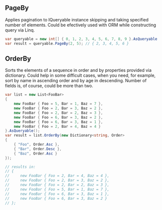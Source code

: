 ## PageBy

Applies pagination to IQueryable instance skipping and taking specified number of elements. Could be efectively used with ORM while constructing query via Linq.

```csharp
var queryable = new int[] { 0, 1, 2, 3, 4, 5, 6, 7, 8, 9 }.AsQueryable();
var result = queryable.PageBy(2, 5); // { 2, 3, 4, 5, 6 }
```

## OrderBy

Sorts the elements of a sequence in order and by properties provided via dictionary. Could help in some difficult cases, when you need, for example, sort by name in ascending order and by age in descending. Number of fields is, of course, could be more than two.

```csharp
var list = new List<FooBar>
{
    new FooBar { Foo = 5, Bar = 1, Baz = 7 },
    new FooBar { Foo = 2, Bar = 3, Baz = 2 },
    new FooBar { Foo = 2, Bar = 2, Baz = 3 },
    new FooBar { Foo = 6, Bar = 3, Baz = 2 },
    new FooBar { Foo = 6, Bar = 3, Baz = 1 },
    new FooBar { Foo = 2, Bar = 4, Baz = 4 }
}.AsQueryable();
var result = list.OrderBy(new Dictionary<string, Order>
{
    { "Foo", Order.Asc },
    { "Bar", Order.Desc },
    { "Baz", Order.Asc }
});

// results in:
// {
//     new FooBar { Foo = 2, Bar = 4, Baz = 4 },
//     new FooBar { Foo = 2, Bar = 3, Baz = 2 },
//     new FooBar { Foo = 2, Bar = 2, Baz = 3 },
//     new FooBar { Foo = 5, Bar = 1, Baz = 7 },
//     new FooBar { Foo = 6, Bar = 3, Baz = 1 },
//     new FooBar { Foo = 6, Bar = 3, Baz = 2 }
// };
```